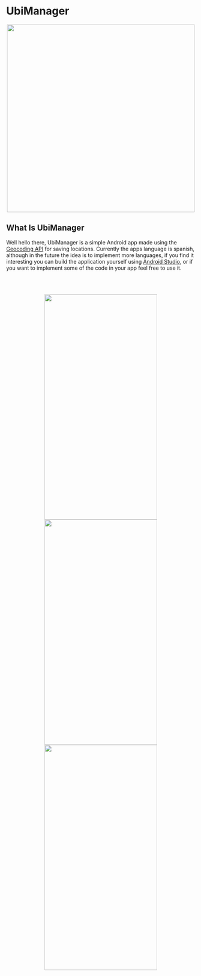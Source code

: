 # UbiManager
<p align="center">
  <img src="https://github.com/asirrosa/UbiManager/assets/143890605/b5f77bce-1231-4655-b478-6e64722e23c2" width="500" height="500" />
</p>


## What Is UbiManager
Well hello there, UbiManager is a simple Android app made using the [Geocoding API](https://www.maptiler.com/cloud/geocoding/) for saving locations. Currently the apps language is spanish, although in the future the idea is to implement more languages, if you find it interesting you can build the application yourself using [Android Studio](https://developer.android.com/studio), or if you want to implement some of the code in your app feel free to use it.

<br/><br/>

<p align="center">
  <img src="https://github.com/asirrosa/UbiManager/assets/143890605/88f1e5c6-3e45-45e3-8b8c-f2a6021a03b6" width="300" height="600" />
  <img src="https://github.com/asirrosa/UbiManager/assets/143890605/2ee79463-a4ed-4c77-a952-746efd4c1def" width="300" height="600" />
   <img src="https://github.com/asirrosa/UbiManager/assets/143890605/84285466-bc12-49e3-a52e-1467b33b81a7" width="300" height="600" />
</p>

